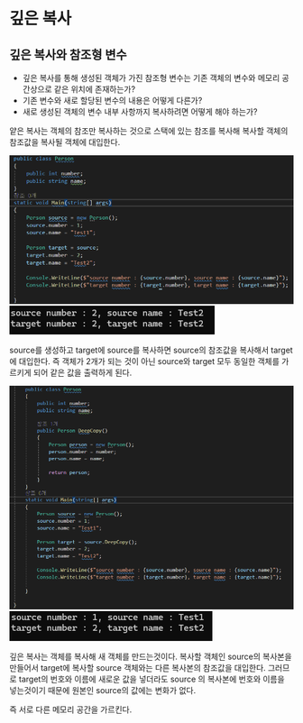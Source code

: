 # 깊은 복사

## 깊은 복사와 참조형 변수

- 깊은 복사를 통해 생성된 객체가 가진 참조형 
변수는 기존 객체의 변수와 메모리 공간상으로 같은 위치에 존재하는가?
- 기존 변수와 새로 할당된 변수의 내용은 어떻게 다른가?
- 새로 생성된 객체의 변수 내부 사항까지 복사하려면 어떻게 해야 하는가?

얕은 복사는 객체의 참조만 복사하는 것으로 스택에 있는 참조를 복사해 복사할 객체의 참조값을 복사될 객체에 대입한다.

![](./image2.png)
![](./image3.png)

source를 생성하고 target에 source를 복사하면 source의 참조값을 복사해서 target에 대입한다. 즉 객체가 2개가 되는 것이 아닌 source와 target 모두 동일한 객체를 가르키게 되어 같은 값을 출력하게 된다.

![](./image4.png)
![](./image5.png)

깊은 복사는 객체를 복사해 새 객체를 만드는것이다. 복사할 객체인 source의 복사본을 만들어서 target에 복사할 source 객체와는 다른 복사본의 참조값을 대입한다. 그러므로 target의 번호와 이름에 새로운 값을 넣더라도 source 의 복사본에 번호와 이름을 넣는것이기 때문에 원본인 source의 값에는 변화가 없다. 

즉 서로 다른 메모리 공간을 가르킨다.
